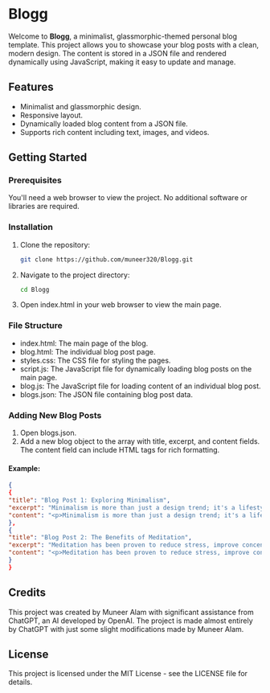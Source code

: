 # Blogg

Welcome to **Blogg**, a minimalist, glassmorphic-themed personal blog template. This project allows you to showcase your blog posts with a clean, modern design. The content is stored in a JSON file and rendered dynamically using JavaScript, making it easy to update and manage.

## Features

- Minimalist and glassmorphic design.
- Responsive layout.
- Dynamically loaded blog content from a JSON file.
- Supports rich content including text, images, and videos.

## Getting Started

### Prerequisites

You'll need a web browser to view the project. No additional software or libraries are required.

### Installation

1. Clone the repository:
   ```sh
   git clone https://github.com/muneer320/Blogg.git
   ```
2. Navigate to the project directory:
   ```sh
   cd Blogg
   ```
3. Open index.html in your web browser to view the main page.

### File Structure

- index.html: The main page of the blog.
- blog.html: The individual blog post page.
- styles.css: The CSS file for styling the pages.
- script.js: The JavaScript file for dynamically loading blog posts on the main page.
- blog.js: The JavaScript file for loading content of an individual blog post.
- blogs.json: The JSON file containing blog post data.

### Adding New Blog Posts

1. Open blogs.json.
2. Add a new blog object to the array with title, excerpt, and content fields. The content field can include HTML tags for rich formatting.

#### Example:
   ```json
   {
   {
   "title": "Blog Post 1: Exploring Minimalism",
   "excerpt": "Minimalism is more than just a design trend; it's a lifestyle choice...",
   "content": "<p>Minimalism is more than just a design trend; it's a lifestyle choice. In this post, I delve into the principles of minimalism and how it can help simplify your life and increase your focus.</p><p>Here's an example of an embedded image:</p><img src='image1.jpg' alt='Minimalism'><p>And here's a video:</p><iframe width='560' height='315' src='https://www.youtube.com/embed/dQw4w9WgXcQ' frameborder='0' allowfullscreen></iframe>"
   },
   {
   "title": "Blog Post 2: The Benefits of Meditation",
   "excerpt": "Meditation has been proven to reduce stress, improve concentration...",
   "content": "<p>Meditation has been proven to reduce stress, improve concentration, and promote overall well-being. Here, I share my personal journey with meditation and tips on how to get started.</p><p>Here's an example of an embedded image:</p><img src='image2.jpg' alt='Meditation'><p>And here's a video:</p><iframe width='560' height='315' src='https://www.youtube.com/embed/dQw4w9WgXcQ' frameborder='0' allowfullscreen></iframe>"
   }
   }
   ```

## Credits
This project was created by Muneer Alam with significant assistance from ChatGPT, an AI developed by OpenAI. The project is made almost entirely by ChatGPT with just some slight modifications made by Muneer Alam.

## License
This project is licensed under the MIT License - see the LICENSE file for details.
